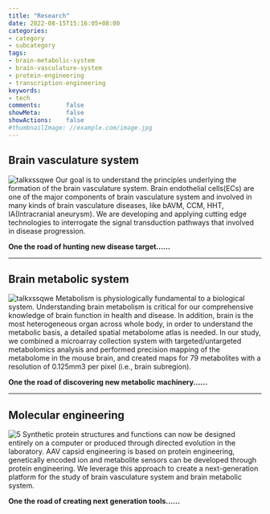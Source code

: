 ```yaml
---
title: "Research"
date: 2022-08-15T15:16:05+08:00
categories:
- category
- subcategory
tags:
- brain-metabolic-system
- brain-vasculature-system
- protein-engineering
- transcription-engineering
keywords:
- tech
comments:       false
showMeta:       false
showActions:    false
#thumbnailImage: //example.com/image.jpg
---
```



## Brain vasculature system
![talkxssqwe](/img/576078_548648.png)
Our goal is to understand the principles underlying the formation of the brain vasculature system. Brain endothelial cells(ECs) are one of the major components of brain vasculature system and involved in many kinds of brain vasculature diseases, like bAVM, CCM, HHT, IA(Intracranial aneurysm). We are developing and applying cutting edge technologies to interrogate the signal transduction pathways that involved in disease progression.

**One the road of hunting new disease target......**


---
## Brain metabolic system
![talkxssqwe](/img/brain_metabolome.jpg)
Metabolism is physiologically fundamental to a biological system. Understanding brain metabolism is critical for our comprehensive knowledge of brain function in health and disease. In addition, brain is the most heterogeneous organ across whole body, in order to understand the metabolic basis, a detailed spatial metabolome atlas is needed. In our study, we combined a microarray collection system with targeted/untargeted metabolomics analysis and performed precision mapping of the metabolome in the mouse brain, and created maps for 79 metabolites with a resolution of 0.125mm3 per pixel (i.e., brain subregion).

**One the road of discovering new metabolic machinery......**


---
## Molecular engineering
![5](/img/homepage_aav.jpg)
Synthetic protein structures and functions can now be designed entirely on a computer or produced through directed evolution in the laboratory. AAV capsid engineering is based on protein engineering, genetically encoded ion and metabolite sensors can be developed through protein engineering. We leverage this approach to create a next-generation platform for the study of brain vasculature system and brain metabolic system.

**One the road of creating next generation tools......**
